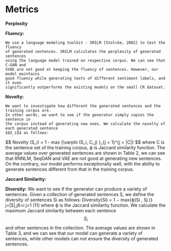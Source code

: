 
# Metrics

**Perplexity**
    

**Fluency:**

    We use a language modeling toolkit - SRILM [Stolcke, 2002] to test the fluency
    of generated sentences. SRILM calculates the perplexity of generated sentences
    using the language model trained on respective corpus. We can see that C-GAN and
    SVAE are not good at keeping the fluency of sentences. However, our model maintains
    good fluency while generating texts of different sentiment labels, and it even
    significantly outperforms the existing models on the small CR dataset.

**Novelty:**

    We want to investigate how different the generated sentences and the training corpus are.
    In other words, we want to see if the generator simply copies the sentence in
    the corpus instead of generating new ones. We calculate the novelty of each generated sentence
    $$S_i$$ as follows:
$$ Novelty (S_i)  = 1 - max \{\varphi (S_i, C_j) \}_{j = 1}^{j = \|C\|\} $$
    where C is the sentence set of the training corpus, ϕ is Jaccard similarity function. The average
    values over generated sentences are shown in Table 2, we can see that RNNLM, SeqGAN and VAE are
    not good at generating new sentences. On the contrary, our model performs exceptionally well, with the
    ability to generate sentences different from that in the training corpus.

**Jaccard Similarity:**
    

**Diversity:**
    We want to see if the generator can produce a variety of sentences. Given a collection of
    generated sentences S, we define the diversity of sentences Si as follows:
        Diversity(Si) = 1 − max{ϕ(Si
        , Sj )}
        j=|S|,j6=i
        j=1 (11)
    where ϕ is the Jaccard similarity function. We calculate the maximum Jaccard similarity between
    each sentence $$S_i$$ and other sentences in the collection. The average values are shown in
    Table 3, and we can see that our model can generate a variety of sentences, while other models
    can not ensure the diversity of generated sentences.